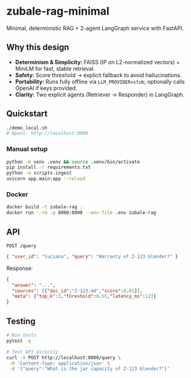 # zubale-rag-minimal

Minimal, deterministic RAG + 2-agent LangGraph service with FastAPI.

## Why this design

* **Determinism & Simplicity:** FAISS (IP on L2-normalized vectors) + MiniLM for fast, stable retrieval.
* **Safety:** Score threshold → explicit fallback to avoid hallucinations.
* **Portability:** Runs fully offline via `LLM_PROVIDER=stub`; optionally calls OpenAI if keys provided.
* **Clarity:** Two explicit agents (Retriever → Responder) in LangGraph.

## Quickstart

```bash
./demo_local.sh
# Opens: http://localhost:8000
```

### Manual setup
```bash
python -m venv .venv && source .venv/bin/activate
pip install -r requirements.txt
python -m scripts.ingest
uvicorn app.main:app --reload
```

### Docker

```bash
docker build -t zubale-rag .
docker run --rm -p 8000:8000 --env-file .env zubale-rag
```

## API

`POST /query`

```json
{ "user_id": "luciana", "query": "Warranty of Z-123 blender?" }
```

Response:

```json
{
  "answer": "...",
  "sources": [{"doc_id":"Z-123.md","score":0.81}],
  "meta": {"top_k":3,"threshold":0.55,"latency_ms":123}
}
```

## Testing

```bash
# Run tests
pytest -q

# Test API directly
curl -X POST http://localhost:8000/query \
 -H 'Content-Type: application/json' \
 -d '{"query":"What is the jar capacity of Z-123 blender?"}'
```
